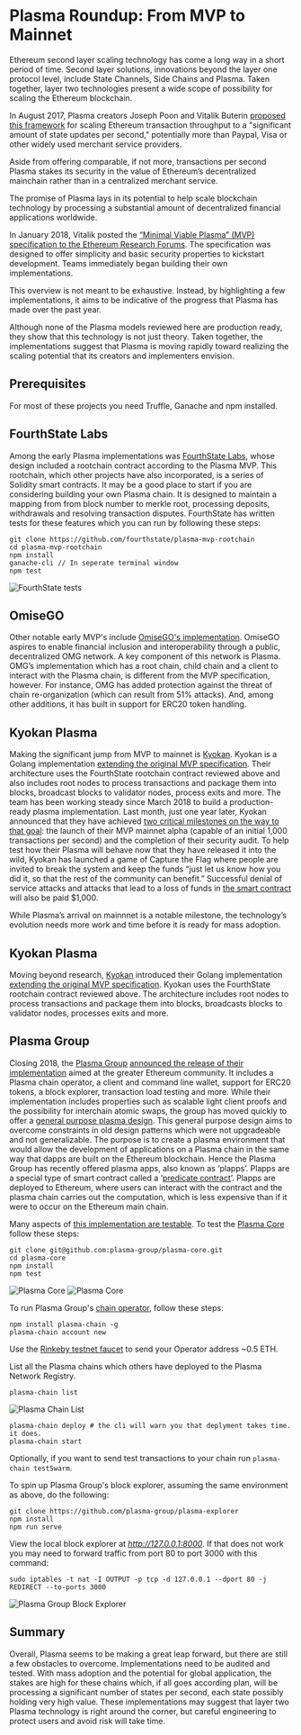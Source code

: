 # Plasma Roundup: From MVP to Mainnet

Ethereum second layer scaling technology has come a long way in a short period of time. Second layer solutions, innovations beyond the layer one protocol level, include State Channels, Side Chains and Plasma. Taken together, layer two technologies present a wide scope of possibility for scaling the Ethereum blockchain.

In August 2017, Plasma creators Joseph Poon and Vitalik Buterin [proposed this framework](https://plasma.io/plasma.pdf) for scaling Ethereum transaction throughput to a "significant amount of state updates per second," potentially more than Paypal, Visa or other widely used merchant service providers.

Aside from offering comparable, if not more, transactions per second Plasma stakes its security in the value of Ethereum’s decentralized mainchain rather than in a centralized merchant service.

The promise of Plasma lays in its potential to help scale blockchain technology by processing a substantial amount of decentralized financial applications worldwide.

In January 2018, Vitalik posted the [“Minimal Viable Plasma” (MVP) specification to the Ethereum Research Forums](https://ethresear.ch/t/minimal-viable-plasma/426). The specification was designed to offer simplicity and basic security properties to kickstart development. Teams immediately began building their own implementations.

This overview is not meant to be exhaustive. Instead, by highlighting a few implementations, it aims to be indicative of the progress that Plasma has made over the past year.

Although none of the Plasma models reviewed here are production ready, they show that this technology is not just theory. Taken together, the implementations suggest that Plasma is moving rapidly toward realizing the scaling potential that its creators and implementers envision.

## Prerequisites

For most of these projects you need Truffle, Ganache and npm installed.

## FourthState Labs

Among the early Plasma implementations was [FourthState Labs](https://github.com/FourthState/plasma-mvp-rootchain), whose design included a rootchain contract according to the Plasma MVP. This rootchain, which other projects have also incorporated, is a series of Solidity smart contracts. It may be a good place to start if you are considering building your own Plasma chain. It is designed to maintain a mapping from from block number to merkle root, processing deposits, withdrawals and resolving transaction disputes. FourthState has written tests for these features which you can run by following these steps:

```shell
git clone https://github.com/fourthstate/plasma-mvp-rootchain
cd plasma-mvp-rootchain
npm install
ganache-cli // In seperate terminal window
npm test
```

![FourthState tests](/images-for-article/Fourth-Estate/fourth-estate.png)

<!-- TODO: Running? -->

## OmiseGO

Other notable early MVP's include [OmiseGO's implementation](https://github.com/omisego/plasma-contracts).  OmiseGO aspires to enable financial inclusion and interoperability through a public, decentralized OMG network. A key component of this network is Plasma. OMG’s implementation which has a root chain, child chain and a client to interact with the Plasma chain, is different from the MVP specification, however. For instance, OMG has added protection against the threat of chain re-organization (which can result from 51% attacks). And, among other additions, it has built in support for ERC20 token handling.

## Kyokan Plasma

Making the significant jump from MVP to mainnet is [Kyokan](https://github.com/kyokan/plasma). Kyokan is a Golang implementation [extending the original MVP specification](https://kauri.io/article/7f9e1c04f3964016806becc33003bdf3/v4/minimum-viable-plasma-the-kyokan-implementation). Their architecture uses the FourthState rootchain contract reviewed above and also includes root nodes to process transactions and package them into blocks, broadcast blocks to validator nodes, process exits and more. The team has been working steady since March 2018 to build a production-ready plasma implementation. Last month, just one year later, Kyokan announced that they have achieved [two critical milestones on the way to that goal](https://medium.com/kyokan-llc/announcing-our-plasma-mvp-alpha-23a8bc9673fc): the launch of their MVP mainnet alpha (capable of an initial 1,000 transactions per second) and the completion of their security audit. To help test how their Plasma will behave now that they have released it into the wild, Kyokan has launched a game of Capture the Flag where people are invited to break the system and keep the funds “just let us know how you did it, so that the rest of the community can benefit.” Successful denial of service attacks and attacks that lead to a loss of funds in [the smart contract](https://etherscan.io/address/0x0cdd78c34a4305234898864c1daccdbb326a520d) will also be paid $1,000.

While Plasma’s arrival on mainnnet is a notable milestone, the technology’s evolution needs more work and time before it is ready for mass adoption.  


## Kyokan Plasma

Moving beyond research, [Kyokan](https://github.com/kyokan/plasma) introduced their Golang implementation [extending the original MVP specification](https://kauri.io/article/7f9e1c04f3964016806becc33003bdf3/v4/minimum-viable-plasma-the-kyokan-implementation). Kyokan uses the FourthState rootchain contract reviewed above. The architecture includes root nodes to process transactions and package them into blocks, broadcasts blocks to validator nodes, processes exits and more.



## Plasma Group

Closing 2018, the [Plasma Group](https://plasma.group/) [announced the release of their implementation](https://medium.com/plasma-group/plasma-spec-9d98d0f2fccf) aimed at the greater Ethereum community. It includes a Plasma chain operator, a client and command line wallet, support for ERC20 tokens, a block explorer, transaction load testing and more. While their implementation includes properties such as scalable light client proofs and the possibility for interchain atomic swaps, the group has moved quickly to offer a [general purpose plasma design](https://medium.com/plasma-group/towards-a-general-purpose-plasma-f1cc4d49c1f4). This general purpose design aims to overcome constraints in old design patterns which were not upgradeable and not generalizable. The purpose is to create a plasma environment that would allow the development of applications on a Plasma chain in the same way that dapps are built on the Ethereum blockchain. Hence the Plasma Group has recently offered plasma apps, also known as ‘plapps’. Plapps are a special type of smart contract called a ‘[predicate contract](https://github.com/plasma-group/plasma-predicates)’. Plapps are deployed to Ethereum, where users can interact with the contract and the plasma chain carries out the computation, which is less expensive than if it were to occur on the Ethereum main chain. 

Many aspects of [this implementation are testable](https://github.com/plasma-group). To test the [Plasma Core](https://github.com/plasma-group/plasma-core) follow these steps:

```shell
git clone git@github.com:plasma-group/plasma-core.git
cd plasma-core
npm install
npm test
```

![Plasma Core](images-for-article/Plasma-Group/Plasma-Core/plasma-group-core-test-41-passing.png)
![Plasma Core](images-for-article/Plasma-Group/Plasma-Core/plasma-group-core-test-10-passing.png)

To run Plasma Group's [chain operator](https://github.com/plasma-group/plasma-chain-operator), follow these steps:

```shell
npm install plasma-chain -g
plasma-chain account new
```

Use the [Rinkeby testnet faucet](https://faucet.rinkeby.io/) to send your Operator address ~0.5 ETH.

List all the Plasma chains which others have deployed to the Plasma Network Registry.

```shell
plasma-chain list
```

![Plasma Chain List](images-for-article/Plasma-Group/Plasma-Chain-Operator/plasma-chain-list.png)

```shell
plasma-chain deploy # the cli will warn you that deplyment takes time. it does.
plasma-chain start
```

Optionally, if you want to send test transactions to your chain run `plasma-chain testSwarm`.

To spin up Plasma Group's block explorer, assuming the same environment as above, do the following:

```shell
git clone https://github.com/plasma-group/plasma-explorer
npm install
npm run serve
```

View the local block explorer at _<http://127.0.0.1:8000>_. If that does not work you may need to forward traffic from port 80 to port 3000 with this command:

```shell
sudo iptables -t nat -I OUTPUT -p tcp -d 127.0.0.1 --dport 80 -j REDIRECT --to-ports 3000
```

![Plasma Group Block Explorer](images-for-article/Plasma-Group/Plasma-Block-Explorer/plasma-block-explorer.png)

## Summary

Overall, Plasma seems to be making a great leap forward, but there are still a few obstacles to overcome. Implementations need to be audited and tested. With mass adoption and the potential for global application, the stakes are high for these chains which, if all goes according plan, will be processing a significant number of states per second, each state possibly holding very high value. These implementations may suggest that layer two Plasma technology is right around the corner, but careful engineering to protect users and avoid risk will take time.
